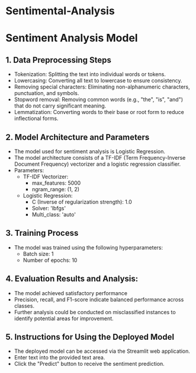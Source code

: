 # Sentimental-Analysis


# Sentiment Analysis Model

## 1. Data Preprocessing Steps

  - Tokenization: Splitting the text into individual words or tokens.
  - Lowercasing: Converting all text to lowercase to ensure consistency.
  - Removing special characters: Eliminating non-alphanumeric characters, punctuation, and symbols.
  - Stopword removal: Removing common words (e.g., "the", "is", "and") that do not carry significant meaning.
  - Lemmatization: Converting words to their base or root form to reduce inflectional forms.

## 2. Model Architecture and Parameters

- The model used for sentiment analysis is Logistic Regression.
- The model architecture consists of a TF-IDF (Term Frequency-Inverse Document Frequency) vectorizer and a logistic regression classifier.
- Parameters:
  - TF-IDF Vectorizer:
    - max_features: 5000
    - ngram_range: (1, 2)
  - Logistic Regression:
    - C (Inverse of regularization strength): 1.0
    - Solver: 'lbfgs'
    - Multi_class: 'auto'

## 3. Training Process

- The model was trained using the following hyperparameters:
  - Batch size: 1
  - Number of epochs: 10
    
## 4. Evaluation Results and Analysis:

  - The model achieved satisfactory performance
  - Precision, recall, and F1-score indicate balanced performance across classes.
  - Further analysis could be conducted on misclassified instances to identify potential areas for improvement.

## 5. Instructions for Using the Deployed Model

- The deployed model can be accessed via the Streamlit web application.
- Enter text into the provided text area.
- Click the "Predict" button to receive the sentiment prediction.
